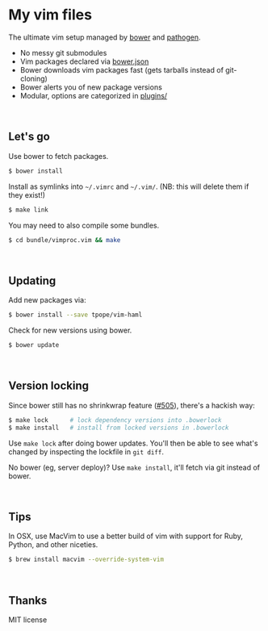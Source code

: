 # My vim files

The ultimate vim setup managed by [bower] and [pathogen].

* No messy git submodules
* Vim packages declared via [bower.json](bower.json)
* Bower downloads vim packages fast (gets tarballs instead of git-cloning)
* Bower alerts you of new package versions
* Modular, options are categorized in [plugins/](plugins/)

<br>

## Let's go

Use bower to fetch packages.

```sh
$ bower install
```

Install as symlinks into `~/.vimrc` and `~/.vim/`.
(NB: this will delete them if they exist!)

```sh
$ make link
```

You may need to also compile some bundles.

```sh
$ cd bundle/vimproc.vim && make
```

<br>

## Updating

Add new packages via:

```sh
$ bower install --save tpope/vim-haml
```

Check for new versions using bower.

```sh
$ bower update
```

<br>

## Version locking

Since bower still has no shrinkwrap feature ([#505]), there's a hackish way:

```sh
$ make lock      # lock dependency versions into .bowerlock
$ make install   # install from locked versions in .bowerlock
```

Use `make lock` after doing bower updates. You'll then be able to see what's
changed by inspecting the lockfile in `git diff`.

No bower (eg, server deploy)? Use `make install`, it'll fetch via git instead of bower.

<br>

## Tips

In OSX, use MacVim to use a better build of vim with support for Ruby, Python,
and other niceties.

```sh
$ brew install macvim --override-system-vim
```

<br>

## Thanks

MIT license

[#505]: https://github.com/bower/bower/issues/505
[pathogen]: https://github.com/tpope/vim-pathogen
[bower]: http://bower.io
